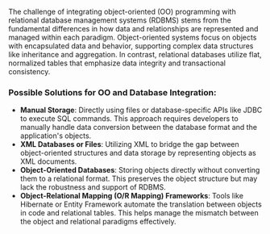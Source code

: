 The challenge of integrating object-oriented (OO) programming with relational database management systems (RDBMS) stems from the fundamental differences in how data and relationships are represented and managed within each paradigm. Object-oriented systems focus on objects with encapsulated data and behavior, supporting complex data structures like inheritance and aggregation. In contrast, relational databases utilize flat, normalized tables that emphasize data integrity and transactional consistency.

### Possible Solutions for OO and Database Integration:

- **Manual Storage**: Directly using files or database-specific APIs like JDBC to execute SQL commands. This approach requires developers to manually handle data conversion between the database format and the application's objects.
- **XML Databases or Files**: Utilizing XML to bridge the gap between object-oriented structures and data storage by representing objects as XML documents.
- **Object-Oriented Databases**: Storing objects directly without converting them to a relational format. This preserves the object structure but may lack the robustness and support of RDBMS.
- **Object-Relational Mapping (O/R Mapping) Frameworks**: Tools like Hibernate or Entity Framework automate the translation between objects in code and relational tables. This helps manage the mismatch between the object and relational paradigms effectively.